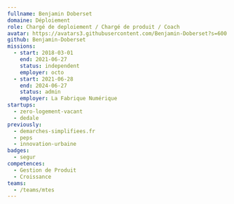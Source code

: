 ```yaml
---
fullname: Benjamin Doberset
domaine: Déploiement
role: Chargé de deploiement / Chargé de produit / Coach
avatar: https://avatars3.githubusercontent.com/Benjamin-Doberset?s=600
github: Benjamin-Doberset
missions:
  - start: 2018-03-01
    end: 2021-06-27
    status: independent
    employer: octo
  - start: 2021-06-28
    end: 2024-06-27
    status: admin
    employer: La Fabrique Numérique
startups:
  - zero-logement-vacant
  - dedale
previously:
  - demarches-simplifiees.fr
  - peps
  - innovation-urbaine
badges:
  - segur
competences:
  - Gestion de Produit
  - Croissance
teams:
  - /teams/mtes
---
```

